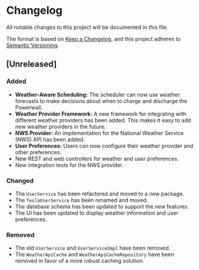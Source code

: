 # Changelog

All notable changes to this project will be documented in this file.

The format is based on [Keep a Changelog](https://keepachangelog.com/en/1.0.0/),
and this project adheres to [Semantic Versioning](https://semver.org/spec/v2.0.0.html).

## [Unreleased]

### Added

- **Weather-Aware Scheduling:** The scheduler can now use weather forecasts to make decisions about when to charge and discharge the Powerwall.
- **Weather Provider Framework:** A new framework for integrating with different weather providers has been added. This makes it easy to add new weather providers in the future.
- **NWS Provider:** An implementation for the National Weather Service (NWS) API has been added.
- **User Preferences:** Users can now configure their weather provider and other preferences.
- New REST and web controllers for weather and user preferences.
- New integration tests for the NWS provider.

### Changed

- The `UserService` has been refactored and moved to a new package.
- The `TeslaUserService` has been renamed and moved.
- The database schema has been updated to support the new features.
- The UI has been updated to display weather information and user preferences.

### Removed

- The old `UserService` and `UserServiceImpl` have been removed.
- The `WeatherApiCache` and `WeatherApiCacheRepository` have been removed in favor of a more robust caching solution.
